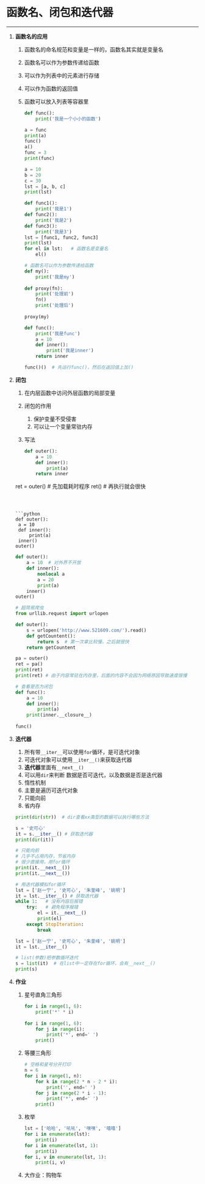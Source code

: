 # 函数名、闭包和迭代器

---

1. **函数名的应用**

   1. 函数名的命名规范和变量是一样的，函数名其实就是变量名

   2. 函数名可以作为参数传递给函数

   3. 可以作为列表中的元素进行存储

   4. 可以作为函数的返回值

   5. 函数可以放入列表等容器里

      ```python
      def func():
          print('我是一个小小的函数')
      
      a = func
      print(a)
      func()
      a()
      func = 3
      print(func)
      ```

      ```python
      a = 10
      b = 20
      c = 30
      lst = [a, b, c]
      print(lst)
      
      def func1():
          print('我是1')
      def func2():
          print('我是2')
      def func3():
          print('我是3')
      lst = [func1, func2, func3]
      print(lst)
      for el in lst:   # 函数名是变量名
          el()
      ```

      ```python
      # 函数名可以作为参数传递给函数
      def my():
          print('我是my')
          
      def proxy(fn):
          print('处理前')
          fn()
          print('处理后')
          
      proxy(my)
      ```

      ```python
      def func():
          print('我是func')
          a = 10
          def inner():
              print('我是inner')
          return inner
      
      func()()  # 先运行func()，然后在返回值上加()
      ```

2. **闭包**

   1. 在内层函数中访问外层函数的局部变量

   2. 闭包的作用

      1. 保护变量不受侵害
      2. 可以让一个变量常驻内存

   3. 写法

      ```python
      def outer():
          a = 10
          def inner():
              print(a)
          return inner
      
   ret = outer() # 先加载耗时程序
      ret()  # 再执行就会很快
      ```
      
      

   ```python
   def outer():
       a = 10
       def inner():
           print(a)
       inner()
   outer()
   ```

   ```python
   def outer():
       a = 10  # 对外界不开放
       def inner():
           nonlocal a
           a = 20
           print(a)
       inner()
   outer()
   ```

   ```python
   # 超简易爬虫
   from urllib.request import urlopen
   
   def outer():
       s = urlopen('http://www.521609.com/').read()
       def getCountent():
           return s  # 第一次拿比较慢，之后就很快
       return getCountent
   
   pa = outer()
   ret = pa()
   print(ret)
   print(ret) # 由于内容常驻在内存里，后面的内容不会因为网络原因导致速度很慢
   ```

   ```python
   # 查看是否为闭包
   def func():
       a = 10
       def inner():
           print(a)
       print(inner.__closure__)
       
   func()
   ```

3. **迭代器**

   1. 所有带`__iter__`可以使用`for`循环，是可迭代对象
   2. 可迭代对象可以使用`__iter__()`来获取迭代器
   3. **迭代器**里面有`__next__()`
   4. 可以用`dir`来判断 数据是否可迭代，以及数据是否是迭代器
   5. 惰性机制
   6. 主要是遍历可迭代对象
   7. 只能向前
   8. 省内存

   ```python
   print(dir(str))  # dir查看xx类型的数据可以执行哪些方法
   
   s = '史可心'
   it = s.__iter__() # 获取迭代器
   print(dir(it))
   
   # 只能向前
   # 几乎不占用内存，节省内存
   # 很少直接用，用for循环
   print(it.__next__())
   print(it.__next__())
   ```

   ```python
   # 用迭代器模拟for循环
   lst = ['赵一宁', '史可心', '朱奎峰', '姚明']
   it = lst.__iter__() # 获取迭代器
   while 1:   # 没有内容后报错
       try:   # 避免程序报错
           el = it.__next__()
           print(el)
       except StopIteration:
           break
   ```

   ```python
   lst = ['赵一宁', '史可心', '朱奎峰', '姚明']
   it = lst.__iter__()
   
   # list(参数)把参数循环迭代
   s = list(it)  # 在list中一定存在for循环，会有__next__()
   print(s)
   ```

4. **作业**

   1. 星号直角三角形

      ```python
      for i in range(1, 6):
          print('*' * i)
          
      for i in range(1, 6):
          for j in range(i):
              print('*', end=' ')
          print()
      ```
      
   2. 等腰三角形
   
      ```python
      # 空格和星号分开打印
      n = 6
      for i in range(1, n):
          for k in range(2 * n - 2 * i):
              print('', end=' ')
          for j in range(2 * i - 1):
              print('*', end=' ')
          print()
      ```
   
   3. 枚举
   
      ```python
      lst = ['哈哈', '吼吼', '嘿嘿', '嘻嘻']
      for i in enumerate(lst):
          print(i)
      for i in enumerate(lst, 1):
          print(i)
      for i, v in enumerate(lst, 1):
          print(i, v)
      ```
   
   4. 大作业：购物车